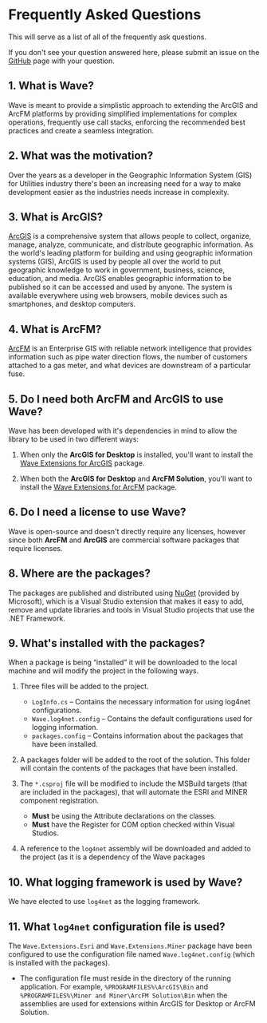 # Frequently Asked Questions
This will serve as a list of all of the frequently ask questions.

If you don't see your question answered here, please submit an issue on the [GitHub](https://github.com/Jumpercables/Wave/issues) page with your question.

## 1. What is Wave?
Wave is meant to provide a simplistic approach to extending the ArcGIS and ArcFM platforms by providing simplified implementations for complex operations, frequently use call stacks, enforcing the recommended best practices and create a seamless integration.

## 2. What was the motivation?
Over the years as a developer in the Geographic Information System (GIS) for Utilities industry there's been an increasing need for a way to make development easier as the industries needs increase in complexity.

## 3. What is ArcGIS?
[ArcGIS](http://resources.arcgis.com/en/help/getting-started/articles/026n00000014000000.htm) is a comprehensive system that allows people to collect, organize, manage, analyze, communicate, and distribute geographic information. As the world's leading platform for building and using geographic information systems (GIS), ArcGIS is used by people all over the world to put geographic knowledge to work in government, business, science, education, and media. ArcGIS enables geographic information to be published so it can be accessed and used by anyone. The system is available everywhere using web browsers, mobile devices such as smartphones, and desktop computers.

## 4. What is ArcFM?
[ArcFM](http://www.schneider-electric.com/solutions/ww/en/sol/26048721-geospatial-intelligence--arcfm-solution?other=-1) is an Enterprise GIS with reliable network intelligence that provides information such as pipe water direction flows, the number of customers attached to a gas meter, and what devices are downstream of a particular fuse.

## 5. Do I need both ArcFM and ArcGIS to use Wave?
Wave has been developed with it's dependencies in mind to allow the library to be used in two different ways:

1. When only the **ArcGIS for Desktop** is installed, you'll want to install the [Wave Extensions for ArcGIS](https://www.nuget.org/packages/Wave.Extensions.Esri/) package.

2. When both the **ArcGIS for Desktop** and **ArcFM Solution**, you'll want to install the [Wave Extensions for ArcFM](https://www.nuget.org/packages/Wave.Extensions.Esri/)  package.

## 6. Do I need a license to use Wave?
Wave is open-source and doesn't directly require any licenses, however since both **ArcFM** and **ArcGIS** are commercial software packages that require licenses.

## 8. Where are the packages?
The packages are published and distributed using [NuGet](https://www.nuget.org) (provided by Microsoft), which is a Visual Studio extension that makes it easy to add, remove and update libraries and tools in Visual Studio projects that use the .NET Framework.

## 9. What's installed with the packages?
When a package is being “installed” it will be downloaded to the local machine and will modify the project in the following ways.

1.	Three files will be added to the project.
    -	`LogInfo.cs` – Contains the necessary information for using log4net configurations.
    -	`Wave.log4net.config` – Contains the default configurations used for logging information.
    -	`packages.config` – Contains information about the packages that have been installed.

2.	A packages folder will be added to the root of the solution. This folder will contain the contents of the packages that have been installed.

3.	The `*.csproj` file will be modified to include the MSBuild targets (that are included in the packages), that will automate the ESRI and MINER component registration.
    -	**Must** be using the Attribute declarations on the classes.
    -	**Must** have the Register for COM option checked within Visual Studios.

4. A reference to the `log4net` assembly will be downloaded and added to the project (as it is a dependency of the Wave packages

## 10. What logging framework is used by Wave?
We have elected to use `log4net` as the logging framework.

## 11. What `log4net` configuration file is used?
The `Wave.Extensions.Esri` and `Wave.Extensions.Miner` package have been configured to use the configuration file named `Wave.log4net.config` (which is installed with the packages).

  * The configuration file must reside in the directory of the running application. For example, `%PROGRAMFILES%\ArcGIS\Bin` and `%PROGRAMFILES%\Miner and Miner\ArcFM Solution\Bin` when the assemblies are used for extensions within ArcGIS for Desktop or ArcFM Solution.
